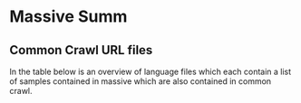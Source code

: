 # Massive Summ

## Common Crawl URL files

In the table below is an overview of language files which each contain a list of samples contained in massive which are also contained in common crawl.

